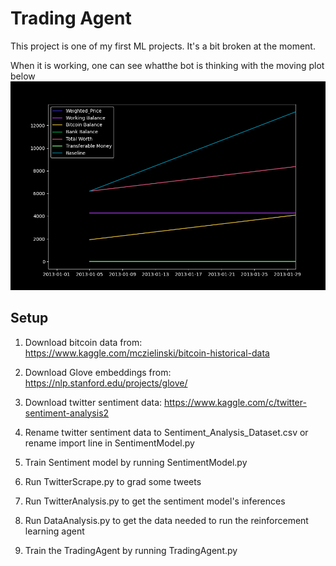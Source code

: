 
# Trading Agent

This project is one of my first ML projects. It's a bit broken at the moment.

When it is working, one  can see whatthe bot is thinking with the moving plot below
![](img.png)

## Setup ##
1. Download bitcoin data from:
https://www.kaggle.com/mczielinski/bitcoin-historical-data

2. Download Glove embeddings from: https://nlp.stanford.edu/projects/glove/

3. Download twitter sentiment data: https://www.kaggle.com/c/twitter-sentiment-analysis2

4. Rename twitter sentiment data to Sentiment_Analysis_Dataset.csv or rename import line in SentimentModel.py

5. Train Sentiment model by running SentimentModel.py

6. Run TwitterScrape.py to grad some tweets

7. Run TwitterAnalysis.py to get the sentiment model's inferences

8. Run DataAnalysis.py to get the data needed to run the reinforcement learning agent

9. Train the TradingAgent by running TradingAgent.py

